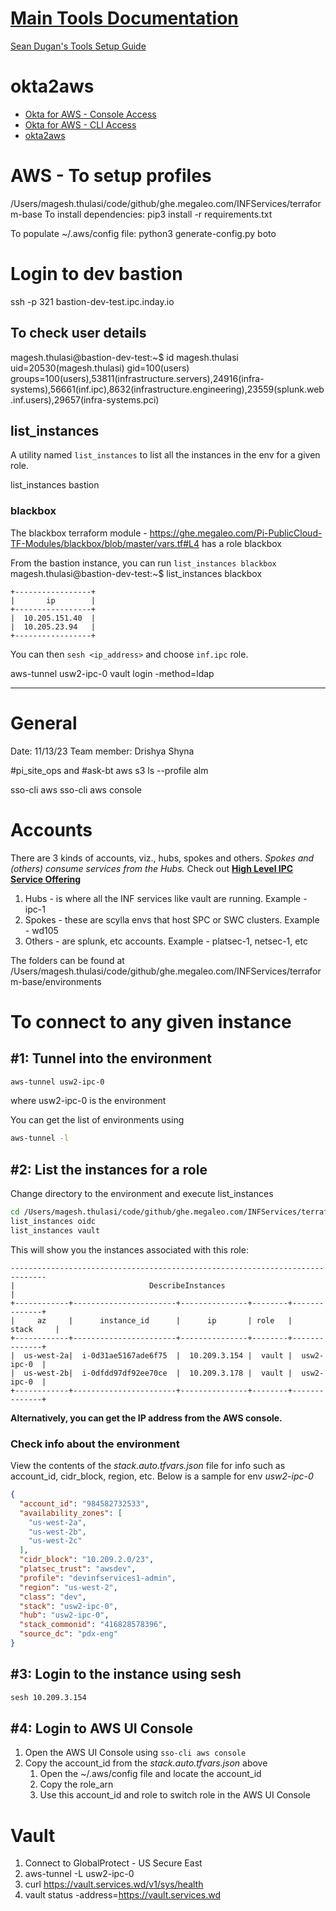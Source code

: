 # [Main Tools Documentation](https://docs.ipc.inday.io/onboarding/tools/)
[Sean Dugan's Tools Setup Guide](https://confluence.workday.com/display/AWSFED/Tools+Setup)
# okta2aws
* [Okta for AWS - Console Access](https://confluence.workday.com/display/CCOE/Okta+for+AWS+-+Console+Access)
* [Okta for AWS - CLI Access](https://confluence.workday.com/pages/viewpage.action?pageId=782646257)
* [okta2aws](https://ghe.megaleo.com/INFServices/okta2aws)

# AWS - To setup profiles
/Users/magesh.thulasi/code/github/ghe.megaleo.com/INFServices/terraform-base
To install dependencies: 
pip3 install -r requirements.txt

To populate ~/.aws/config file:
python3 generate-config.py boto

# Login to dev bastion
ssh -p 321 bastion-dev-test.ipc.inday.io

## To check user details
magesh.thulasi@bastion-dev-test:~$ id magesh.thulasi
uid=20530(magesh.thulasi) gid=100(users) groups=100(users),53811(infrastructure.servers),24916(infra-systems),56661(inf.ipc),8632(infrastructure.engineering),23559(splunk.web.inf.users),29657(infra-systems.pci)

## list_instances
A utility named `list_instances` to list all the instances in the env for a given role.

list_instances bastion

### blackbox
The blackbox terraform module - https://ghe.megaleo.com/Pi-PublicCloud-TF-Modules/blackbox/blob/master/vars.tf#L4 has a role blackbox

From the bastion instance, you can run `list_instances blackbox`
magesh.thulasi@bastion-dev-test:~$ list_instances blackbox
```
+-----------------+
|       ip        |
+-----------------+
|  10.205.151.40  |
|  10.205.23.94   |
+-----------------+
```

You can then `sesh <ip_address>` and choose `inf.ipc` role.

aws-tunnel usw2-ipc-0
vault login -method=ldap

---
# General
Date: 11/13/23
Team member: Drishya Shyna

#pi_site_ops and #ask-bt 
aws s3 ls --profile alm

sso-cli aws
sso-cli aws console

# Accounts
There are 3 kinds of accounts, viz., hubs, spokes and others. *Spokes and (others) consume services from the Hubs.* Check out **[High Level IPC Service Offering](https://urldefense.com/v3/__https://workday.zoom.us/rec/share/60FEmSJ-pMiezW-v3SiUQD8QVzRyg4kynYVj7s3Jz649FqlXi21ubhJye-yQnjMr.r7ccHrCYlDzZOe4P__;!!Iz9xO38YGHZK!9PYfaYsgMXUm7ZhM95DpaMi5V3oniFSrzkReUXyGRo3Nc0Ua70OJa2sg3VV7cC1ReWgyaUX50VzBqPLinp0Dvw$)**

1. Hubs - is where all the INF services like vault are running. Example - ipc-1
2. Spokes - these are scylla envs that host SPC or SWC clusters. Example - wd105
3. Others - are splunk, etc accounts. Example - platsec-1, netsec-1, etc

The folders can be found at  /Users/magesh.thulasi/code/github/ghe.megaleo.com/INFServices/terraform-base/environments
# To connect to any given instance

## #1: Tunnel into the environment
```sh
aws-tunnel usw2-ipc-0
```
where usw2-ipc-0 is the environment

You can get the list of environments using
```sh
aws-tunnel -l
```

## #2: List the instances for a role
Change directory to the environment and execute list_instances
```sh
cd /Users/magesh.thulasi/code/github/ghe.megaleo.com/INFServices/terraform-base/environments/usw2-ipc-0
list_instances oidc
list_instances vault
```

This will show you the instances associated with this role:
```
------------------------------------------------------------------------------
|                              DescribeInstances                             |
+------------+-----------------------+---------------+--------+--------------+
|     az     |      instance_id      |      ip       | role   |    stack     |
+------------+-----------------------+---------------+--------+--------------+
|  us-west-2a|  i-0d31ae5167ade6f75  |  10.209.3.154 |  vault |  usw2-ipc-0  |
|  us-west-2b|  i-0dfdd97df92ee70ce  |  10.209.3.178 |  vault |  usw2-ipc-0  |
+------------+-----------------------+---------------+--------+--------------+
```
**Alternatively, you can get the IP address from the AWS console.**

### Check info about the environment

View the contents of the *stack.auto.tfvars.json* file for info such as account_id, cidr_block, region, etc. Below is a sample for env *usw2-ipc-0*

```json
{
  "account_id": "984582732533",
  "availability_zones": [
    "us-west-2a",
    "us-west-2b",
    "us-west-2c"
  ],
  "cidr_block": "10.209.2.0/23",
  "platsec_trust": "awsdev",
  "profile": "devinfservices1-admin",
  "region": "us-west-2",
  "class": "dev",
  "stack": "usw2-ipc-0",
  "hub": "usw2-ipc-0",
  "stack_commonid": "416828578396",
  "source_dc": "pdx-eng"
}
```
## #3: Login to the instance using sesh

```sh
sesh 10.209.3.154
```

## #4: Login to AWS UI Console
1. Open the AWS UI Console using `sso-cli aws console`
2. Copy the account_id from the *stack.auto.tfvars.json* above
	1. Open the ~/.aws/config file and locate the account_id
	2. Copy the role_arn
	3. Use this account_id and role to switch role in the AWS UI Console

# Vault
1. Connect to GlobalProtect - US Secure East
2. aws-tunnel -L usw2-ipc-0
3. curl https://vault.services.wd/v1/sys/health
4. vault status -address=https://vault.services.wd
